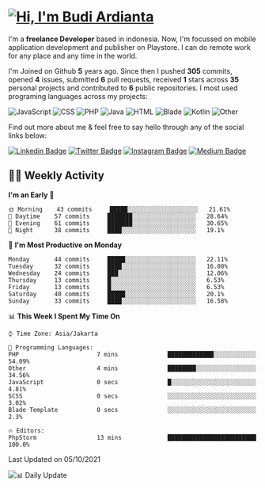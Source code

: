 # [![Hi, I'm Budi Ardianta](https://readme-typing-svg.herokuapp.com?size=24&vCenter=true&lines=%F0%9F%91%8B+Hi%2C+I'm+Budi+Ardianta+;%F0%9F%92%BB+Android+And+Web+Developer+)](https://git.io/typing-svg)

I'm a **freelance Developer** based in indonesia. Now, I'm focussed on mobile application development and publisher on Playstore. I can do remote work for any place and any time in the world.

I'm Joined on Github **5** years ago. Since then I pushed **305** commits, opened **4** issues, submitted **6** pull requests, received **1** stars across **35** personal projects and contributed to **6** public repositories.
I most used programing languages across my projects:

![JavaScript](https://img.shields.io/badge/-JavaScript-%23f1e05a?style=flat&logo=JavaScript&logoColor=white)
![CSS](https://img.shields.io/badge/-CSS-%23563d7c?style=flat&logo=CSS&logoColor=white)
![PHP](https://img.shields.io/badge/-PHP-%234F5D95?style=flat&logo=PHP&logoColor=white)
![Java](https://img.shields.io/badge/-Java-%23b07219?style=flat&logo=Java&logoColor=white)
![HTML](https://img.shields.io/badge/-HTML-%23e34c26?style=flat&logo=HTML&logoColor=white)
![Blade](https://img.shields.io/badge/-Blade-%23f7523f?style=flat&logo=Blade&logoColor=white)
![Kotlin](https://img.shields.io/badge/-Kotlin-%23A97BFF?style=flat&logo=Kotlin&logoColor=white)
![Other](https://img.shields.io/badge/-Other-%23ededed?style=flat&logo=Other&logoColor=white)

Find out more about me & feel free to say hello through any of the social links below:

[![Linkedin Badge](https://img.shields.io/badge/-budiardianata-blue?style=flat&logo=Linkedin&logoColor=white&link=https://www.linkedin.com/in/budiardianata/)](https://www.linkedin.com/in/budiardianata/)
[![Twitter Badge](https://img.shields.io/badge/-budiardianata-%231DA1F2.svg?style=flat&logo=twitter&logoColor=white&link=https://www.twitter.com/budiardianata)](https://www.linkedin.com/in/budiardianata/)
[![Instagram Badge](https://img.shields.io/badge/-budiardianata-purple?style=flat&logo=instagram&logoColor=white&link=https://instagram.com/budiardianata/)](https://instagram.com/budiardianata)
[![Medium Badge](https://img.shields.io/badge/-@budiardianata-%2312100E.svg?style=flat&logo=Medium&logoColor=white&link=https://medium.com/@budiardianata/)](https://medium.com/@budiardianata)

## 👨‍💻 Weekly Activity
<!--START_SECTION:waka-->
**I'm an Early 🐤** 

```text
🌞 Morning    43 commits     █████░░░░░░░░░░░░░░░░░░░░   21.61% 
🌆 Daytime    57 commits     ███████░░░░░░░░░░░░░░░░░░   28.64% 
🌃 Evening    61 commits     ███████░░░░░░░░░░░░░░░░░░   30.65% 
🌙 Night      38 commits     ████░░░░░░░░░░░░░░░░░░░░░   19.1%

```
📅 **I'm Most Productive on Monday** 

```text
Monday       44 commits     █████░░░░░░░░░░░░░░░░░░░░   22.11% 
Tuesday      32 commits     ████░░░░░░░░░░░░░░░░░░░░░   16.08% 
Wednesday    24 commits     ███░░░░░░░░░░░░░░░░░░░░░░   12.06% 
Thursday     13 commits     █░░░░░░░░░░░░░░░░░░░░░░░░   6.53% 
Friday       13 commits     █░░░░░░░░░░░░░░░░░░░░░░░░   6.53% 
Saturday     40 commits     █████░░░░░░░░░░░░░░░░░░░░   20.1% 
Sunday       33 commits     ████░░░░░░░░░░░░░░░░░░░░░   16.58%

```


📊 **This Week I Spent My Time On** 

```text
⌚︎ Time Zone: Asia/Jakarta

💬 Programming Languages: 
PHP                      7 mins              █████████████░░░░░░░░░░░░   54.09% 
Other                    4 mins              ████████░░░░░░░░░░░░░░░░░   34.56% 
JavaScript               0 secs              █░░░░░░░░░░░░░░░░░░░░░░░░   4.81% 
SCSS                     0 secs              ░░░░░░░░░░░░░░░░░░░░░░░░░   3.02% 
Blade Template           0 secs              ░░░░░░░░░░░░░░░░░░░░░░░░░   2.3%

🔥 Editors: 
PhpStorm                 13 mins             █████████████████████████   100.0%

```


 Last Updated on 05/10/2021
<!--END_SECTION:waka-->

![📊 Daily Update](https://github.com/budiardianata/budiardianata/actions/workflows/update-activity.yml/badge.svg)
